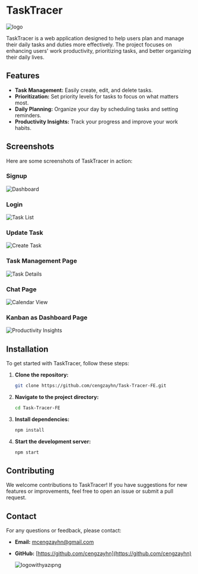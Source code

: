 # TaskTracer
![logo](https://github.com/cengzayhn/Task-Tracer-FE/assets/91218369/a48b0b44-eb13-4b1e-beba-e0889919822c)

TaskTracer is a web application designed to help users plan and manage their daily tasks and duties more effectively. 
The project focuses on enhancing users' work productivity, prioritizing tasks, and better organizing their daily lives.

## Features

- **Task Management:** Easily create, edit, and delete tasks.
- **Prioritization:** Set priority levels for tasks to focus on what matters most.
- **Daily Planning:** Organize your day by scheduling tasks and setting reminders.
- **Productivity Insights:** Track your progress and improve your work habits.

## Screenshots

Here are some screenshots of TaskTracer in action:

### Signup
![Dashboard](https://github.com/cengzayhn/Task-Tracer-FE/assets/91218369/c02f0cc1-3012-4eb6-9b65-811b629ae7a5)

### Login
![Task List](https://github.com/cengzayhn/Task-Tracer-FE/assets/91218369/1fdcfb25-bcbc-41bc-85d0-61c9fbaa8dee)

### Update Task
![Create Task](https://github.com/cengzayhn/Task-Tracer-FE/assets/91218369/68af0896-8827-4b39-a489-30dfb2f59b23)

### Task Management Page
![Task Details](https://github.com/cengzayhn/Task-Tracer-FE/assets/91218369/fd80515e-560e-4de6-bcb0-32257013e189)

### Chat Page
![Calendar View](https://github.com/cengzayhn/Task-Tracer-FE/assets/91218369/ea3884be-1917-4941-8e8e-f8223003fb65)

### Kanban as Dashboard Page
![Productivity Insights](https://github.com/cengzayhn/Task-Tracer-FE/assets/91218369/cfe01f73-a5fb-4e57-afff-6cfccc1485a2)

## Installation

To get started with TaskTracer, follow these steps:

1. **Clone the repository:**
    ```sh
    git clone https://github.com/cengzayhn/Task-Tracer-FE.git
    ```
2. **Navigate to the project directory:**
    ```sh
    cd Task-Tracer-FE
    ```
3. **Install dependencies:**
    ```sh
    npm install
    ```
4. **Start the development server:**
    ```sh
    npm start
    ```

## Contributing

We welcome contributions to TaskTracer! If you have suggestions for new features or improvements, feel free to open an issue or submit a pull request.


## Contact

For any questions or feedback, please contact:
- **Email:** mcengzayhn@gmail.com
- **GitHub:** [https://github.com/cengzayhn](https://github.com/cengzayhn)

  ![logowithyazıpng](https://github.com/cengzayhn/Task-Tracer-FE/assets/91218369/1641ae1e-ff9c-4c20-b14a-c1bb828a39e0)

